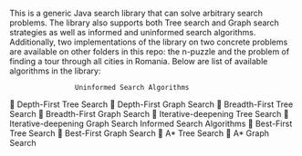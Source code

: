 This is a generic Java search library that can solve arbitrary search problems. The library also supports both Tree search and Graph search strategies as well as informed and uninformed search algorithms. Additionally, two implementations of the library on two concrete problems are available on other folders in this repo: the n-puzzle and the problem of finding a tour through all cities in Romania. Below are list of available algorithms in the library:
                    
                    Uninformed Search Algorithms
                    
􏰂 Depth-First Tree Search          􏰂 Depth-First Graph Search
􏰂 Breadth-First Tree Search        􏰂 Breadth-First Graph Search
􏰂 Iterative-deepening Tree Search  􏰂 Iterative-deepening Graph Search
                    Informed Search Algorithms
􏰂 Best-First Tree Search           􏰂 Best-First Graph Search
􏰂 A* Tree Search                   􏰂 A* Graph Search
